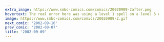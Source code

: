 ```yaml
---
extra_image: https://www.smbc-comics.com/comics/20020909-2after.png
hovertext: The real error here was using a level 1 spell on a level 5 opponent.
image: https://www.smbc-comics.com/comics/20020909-2.gif
next_comic: '2002-09-16'
prev_comic: '2002-09-07'
title: '2002-09-09'
---
```


